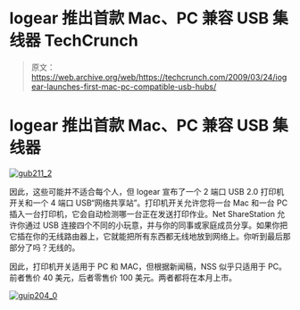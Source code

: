 # Iogear 推出首款 Mac、PC 兼容 USB 集线器 TechCrunch

> 原文：<https://web.archive.org/web/https://techcrunch.com/2009/03/24/iogear-launches-first-mac-pc-compatible-usb-hubs/>

# Iogear 推出首款 Mac、PC 兼容 USB 集线器

[![gub211_2](img/60ec7f17b7405aa3c78d2b260786bc68.png "gub211_2")](https://web.archive.org/web/20221007003814/https://beta.techcrunch.com/wp-content/uploads/2009/03/gub211_2.jpg)

因此，这些可能并不适合每个人，但 Iogear 宣布了一个 2 端口 USB 2.0 打印机开关和一个 4 端口 USB“网络共享站”。打印机开关允许您将一台 Mac 和一台 PC 插入一台打印机，它会自动检测哪一台正在发送打印作业。Net ShareStation 允许你通过 USB 连接四个不同的小玩意，并与你的同事或家庭成员分享。如果你把它插在你的无线路由器上，它就能把所有东西都无线地放到网络上。你听到最后那部分了吗？无线的。

因此，打印机开关适用于 PC 和 MAC，但根据新闻稿，NSS 似乎只适用于 PC。前者售价 40 美元，后者零售价 100 美元。两者都将在本月上市。

[![guip204_0](img/4cb8dd0c9b075de1ffbb57065b20e8ce.png "guip204_0")](https://web.archive.org/web/20221007003814/https://beta.techcrunch.com/wp-content/uploads/2009/03/guip204_0.jpg)